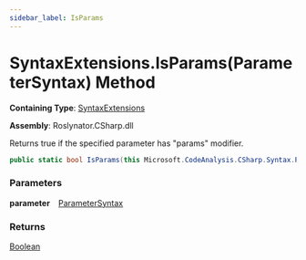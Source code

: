 ```yaml
---
sidebar_label: IsParams
---
```


# SyntaxExtensions\.IsParams\(ParameterSyntax\) Method

**Containing Type**: [SyntaxExtensions](../index.md)

**Assembly**: Roslynator\.CSharp\.dll

  
Returns true if the specified parameter has "params" modifier\.

```csharp
public static bool IsParams(this Microsoft.CodeAnalysis.CSharp.Syntax.ParameterSyntax parameter)
```

### Parameters

**parameter** &ensp; [ParameterSyntax](https://docs.microsoft.com/en-us/dotnet/api/microsoft.codeanalysis.csharp.syntax.parametersyntax)

### Returns

[Boolean](https://docs.microsoft.com/en-us/dotnet/api/system.boolean)

